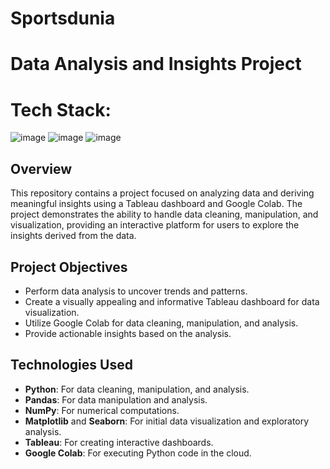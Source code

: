 # Sportsdunia
# Data Analysis and Insights Project
# Tech Stack:
![image](https://github.com/user-attachments/assets/9d682fb7-ac42-416f-a20a-aef3e3e9cc12) ![image](https://github.com/user-attachments/assets/490e9ac1-b060-4883-b8e1-6f2566b28cfb) 
![image](https://github.com/user-attachments/assets/312a1d75-61d4-4a1e-b303-511a8cdad26a)



 
## Overview
This repository contains a project focused on analyzing data and deriving meaningful insights using a Tableau dashboard and Google Colab. The project demonstrates the ability to handle data cleaning, manipulation, and visualization, providing an interactive platform for users to explore the insights derived from the data.

## Project Objectives

- Perform data analysis to uncover trends and patterns.
- Create a visually appealing and informative Tableau dashboard for data visualization.
- Utilize Google Colab for data cleaning, manipulation, and analysis.
- Provide actionable insights based on the analysis.

## Technologies Used

- **Python**: For data cleaning, manipulation, and analysis.
- **Pandas**: For data manipulation and analysis.
- **NumPy**: For numerical computations.
- **Matplotlib** and **Seaborn**: For initial data visualization and exploratory analysis.
- **Tableau**: For creating interactive dashboards.
- **Google Colab**: For executing Python code in the cloud.
